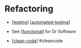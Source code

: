 Refactoring
===========

* [[testing]] [[automated-testing]]

* See [[functional]] for Dr Software

* [[clean-code]] #cleancode

[//begin]: # "Autogenerated link references for markdown compatibility"
[testing]: testing.md "Testing"
[automated-testing]: automated-testing.md "Automated Testing"
[functional]: functional.md "Functional Programming"
[clean-code]: clean-code.md "Clean Code"
[//end]: # "Autogenerated link references"